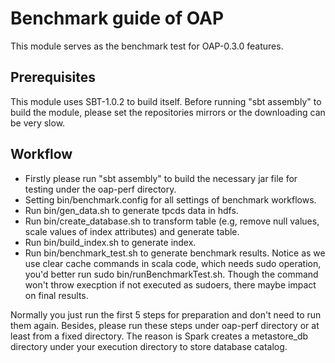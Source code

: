 # Benchmark guide of OAP
This module serves as the benchmark test for OAP-0.3.0 features. 

## Prerequisites
This module uses SBT-1.0.2 to build itself. Before running "sbt assembly" to build the module, please set the repositories mirrors or the downloading can be very slow.

## Workflow
* Firstly please run "sbt assembly" to build the necessary jar file for testing under the oap-perf directory.
* Setting bin/benchmark.config for all settings of benchmark workflows.
* Run bin/gen_data.sh to generate tpcds data in hdfs.
* Run bin/create_database.sh to transform table (e.g, remove null values, scale values of index attributes) and generate table.
* Run bin/build_index.sh to generate index.
* Run bin/benchmark_test.sh to generate benchmark results. Notice as we use clear cache commands in scala code, which needs sudo operation, you'd better run sudo bin/runBenchmarkTest.sh. Though the command won't throw execption if not executed as sudoers, there maybe impact on final results.

Normally you just run the first 5 steps for preparation and don't need to run them again. Besides, please run these steps under oap-perf directory or at least from a fixed directory. The reason is Spark creates a metastore_db directory under your execution directory to store database catalog. 
